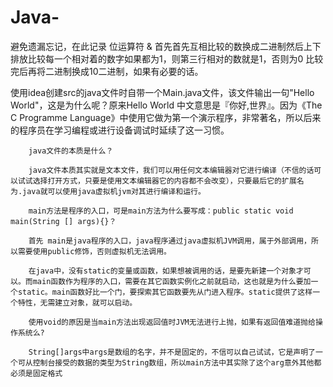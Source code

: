 # Java-
避免遗漏忘记，在此记录 
位运算符 &
首先首先互相比较的数换成二进制然后上下排放比较每一个相对着的数字如果都为1，则第三行相对的数就是1，否则为0
比较完后再将二进制换成10二进制，如果有必要的话。



使用idea创建src的java文件时自带一个Main.java文件，该文件输出一句"Hello World"，这是为什么呢？原来Hello World 中文意思是『你好,世界』。因为《The C Programme Language》中使用它做为第一个演示程序，非常著名，所以后来的程序员在学习编程或进行设备调试时延续了这一习惯。

        java文件的本质是什么？

        java文件本质其实就是文本文件，我们可以用任何文本编辑器对它进行编译（不信的话可以试试选择打开方式，只要是使用文本编辑器它的内容都不会改变），只要最后它的扩展名为.java就可以使用java虚拟机jvm对其进行编译和运行。

        main方法是程序的入口，可是main方法为什么要写成：public static void main(String [] args){}？

        首先 main是java程序的入口，java程序通过java虚拟机JVM调用，属于外部调用，所以需要使用public修饰，否则虚拟机无法调用。

        在java中，没有static的变量或函数，如果想被调用的话，是要先新建一个对象才可以。而main函数作为程序的入口，需要在其它函数实例化之前就启动，这也就是为什么要加一个static。main函数好比一个门，要探索其它函数要先从门进入程序。static提供了这样一个特性，无需建立对象，就可以启动。

        使用void的原因是当main方法出现返回值时JVM无法进行上抛，如果有返回值难道抛给操作系统么?

        String[]args中args是数组的名字，并不是固定的，不信可以自己试试，它是声明了一个可从控制台接受的数据的类型为String数组，所以main方法中其实除了这个arg意外其他都必须是固定格式
